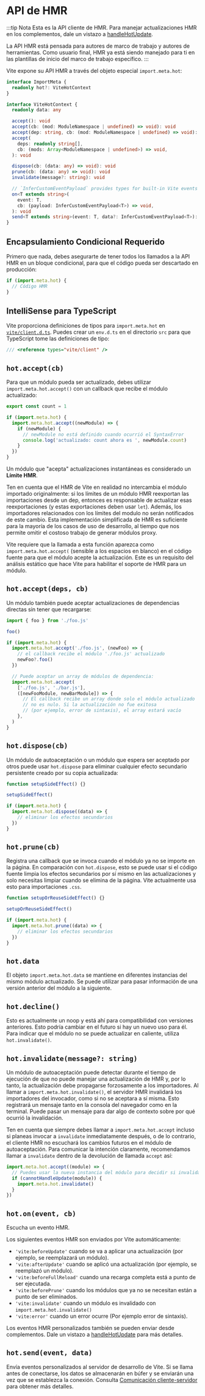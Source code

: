# API de HMR

:::tip Nota
Esta es la API cliente de HMR. Para manejar actualizaciones HMR en los complementos, dale un vistazo a [handleHotUpdate](./api-plugin#handlehotupdate).

La API HMR está pensada para autores de marco de trabajo y autores de herramientas. Como usuario final, HMR ya está siendo manejado para ti en las plantillas de inicio del marco de trabajo específico.
:::

Vite expone su API HMR a través del objeto especial `import.meta.hot`:

```ts
interface ImportMeta {
  readonly hot?: ViteHotContext
}

interface ViteHotContext {
  readonly data: any

  accept(): void
  accept(cb: (mod: ModuleNamespace | undefined) => void): void
  accept(dep: string, cb: (mod: ModuleNamespace | undefined) => void): void
  accept(
    deps: readonly string[],
    cb: (mods: Array<ModuleNamespace | undefined>) => void,
  ): void

  dispose(cb: (data: any) => void): void
  prune(cb: (data: any) => void): void
  invalidate(message?: string): void

  // `InferCustomEventPayload` provides types for built-in Vite events
  on<T extends string>(
    event: T,
    cb: (payload: InferCustomEventPayload<T>) => void,
  ): void
  send<T extends string>(event: T, data?: InferCustomEventPayload<T>): void
}
```

## Encapsulamiento Condicional Requerido

Primero que nada, debes asegurarte de tener todos los llamados a la API HMR en un bloque condicional, para que el código pueda ser descartado en producción:

```js
if (import.meta.hot) {
  // Código HMR
}
```

## IntelliSense para TypeScript

Vite proporciona definiciones de tipos para `import.meta.hot` en [`vite/client.d.ts`](https://github.com/vitejs/vite/blob/main/packages/vite/client.d.ts). Puedes crear un `env.d.ts` en el directorio `src` para que TypeScript tome las definiciones de tipo:

```ts
/// <reference types="vite/client" />
```

## `hot.accept(cb)`

Para que un módulo pueda ser actualizado, debes utilizar `import.meta.hot.accept()` con un callback que recibe el módulo actualizado:

```js
export const count = 1

if (import.meta.hot) {
  import.meta.hot.accept((newModule) => {
    if (newModule) {
      // newModule no está definido cuando ocurrió el SyntaxError
      console.log('actualizado: count ahora es ', newModule.count)
    }
  })
}
```

Un módulo que "acepta" actualizaciones instantáneas es considerado un **Límite HMR**.

Ten en cuenta que el HMR de Vite en realidad no intercambia el módulo importado originalmente: si los límites de un módulo HMR reexportan las importaciones desde un dep, entonces es responsable de actualizar esas reexportaciones (y estas exportaciones deben usar `let`). Además, los importadores relacionados con los límites del modulo no serán notificados de este cambio. Esta implementación simplificada de HMR es suficiente para la mayoría de los casos de uso de desarrollo, al tiempo que nos permite omitir el costoso trabajo de generar módulos proxy.

Vite requiere que la llamada a esta función aparezca como `import.meta.hot.accept(` (sensible a los espacios en blanco) en el código fuente para que el módulo acepte la actualización. Este es un requisito del análisis estático que hace Vite para habilitar el soporte de HMR para un módulo.

## `hot.accept(deps, cb)`

Un módulo también puede aceptar actualizaciones de dependencias directas sin tener que recargarse:

```js
import { foo } from './foo.js'

foo()

if (import.meta.hot) {
  import.meta.hot.accept('./foo.js', (newFoo) => {
    // el callback recibe el módulo './foo.js' actualizado
    newFoo?.foo()
  })

  // Puede aceptar un array de módulos de dependencia:
  import.meta.hot.accept(
    ['./foo.js', './bar.js'],
    ([newFooModule, newBarModule]) => {
      // El callback recibe un array donde solo el módulo actualizado
      // no es nulo. Si la actualización no fue exitosa
      // (por ejemplo, error de sintaxis), el array estará vacío
    },
  )
}
```

## `hot.dispose(cb)`

Un módulo de autoaceptación o un módulo que espera ser aceptado por otros puede usar `hot.dispose` para eliminar cualquier efecto secundario persistente creado por su copia actualizada:

```js
function setupSideEffect() {}

setupSideEffect()

if (import.meta.hot) {
  import.meta.hot.dispose((data) => {
    // eliminar los efectos secundarios
  })
}
```

## `hot.prune(cb)`

Registra una callback que se invoca cuando el módulo ya no se importe en la página. En comparación con `hot.dispose`, esto se puede usar si el código fuente limpia los efectos secundarios por sí mismo en las actualizaciones y solo necesitas limpiar cuando se elimina de la página. Vite actualmente usa esto para importaciones `.css`.

```js
function setupOrReuseSideEffect() {}

setupOrReuseSideEffect()

if (import.meta.hot) {
  import.meta.hot.prune((data) => {
    // eliminar los efectos secundarios
  })
}
```

## `hot.data`

El objeto `import.meta.hot.data` se mantiene en diferentes instancias del mismo módulo actualizado. Se puede utilizar para pasar información de una versión anterior del módulo a la siguiente.

## `hot.decline()`

Esto es actualmente un noop y está ahí para compatibilidad con versiones anteriores. Esto podría cambiar en el futuro si hay un nuevo uso para él. Para indicar que el módulo no se puede actualizar en caliente, utiliza `hot.invalidate()`.

## `hot.invalidate(message?: string)`

Un módulo de autoaceptación puede detectar durante el tiempo de ejecución de que no puede manejar una actualización de HMR y, por lo tanto, la actualización debe propagarse forzosamente a los importadores. Al llamar a `import.meta.hot.invalidate()`, el servidor HMR invalidará los importadores del invocador, como si no se aceptara a sí misma. Esto registrará un mensaje tanto en la consola del navegador como en la terminal. Puede pasar un mensaje para dar algo de contexto sobre por qué ocurrió la invalidación.

Ten en cuenta que siempre debes llamar a `import.meta.hot.accept` incluso si planeas invocar a `invalidate` inmediatamente después, o de lo contrario, el cliente HMR no escuchará los cambios futuros en el módulo de autoaceptación. Para comunicar la intención claramente, recomendamos llamar a `invalidate` dentro de la devolución de llamada `accept` así:

```js
import.meta.hot.accept((module) => {
  // Puedes usar la nueva instancia del módulo para decidir si invalidar.
  if (cannotHandleUpdate(module)) {
    import.meta.hot.invalidate()
  }
})
```

## `hot.on(event, cb)`

Escucha un evento HMR.

Los siguientes eventos HMR son enviados por Vite automáticamente:

- `'vite:beforeUpdate'` cuando se va a aplicar una actualización (por ejemplo, se reemplazará un módulo).
- `'vite:afterUpdate'` cuando se aplicó una actualización (por ejemplo, se reemplazó un módulo).
- `'vite:beforeFullReload'` cuando una recarga completa está a punto de ser ejecutada.
- `'vite:beforePrune'` cuando los módulos que ya no se necesitan están a punto de ser eliminados.
- `'vite:invalidate'` cuando un módulo es invalidado con `import.meta.hot.invalidate()`
- `'vite:error'` cuando un error ocurre (Por ejemplo error de sintaxis).

Los eventos HMR personalizados también se pueden enviar desde complementos. Dale un vistazo a [handleHotUpdate](./api-plugin#handlehotupdate) para más detalles.

## `hot.send(event, data)`

Envía eventos personalizados al servidor de desarrollo de Vite.
Si se llama antes de conectarse, los datos se almacenarán en búfer y se enviarán una vez que se establezca la conexión.
Consulta [Comunicación cliente-servidor](/guide/api-plugin.html#comunicacion-cliente-servidor) para obtener más detalles.
